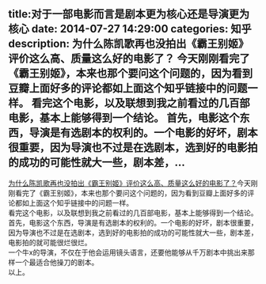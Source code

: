 title:对于一部电影而言是剧本更为核心还是导演更为核心
date: 2014-07-27   14:29:00 
categories: 知乎 
 description: 为什么陈凯歌再也没拍出《霸王别姬》评价这么高、质量这么好的电影了？ 今天刚刚看完了《霸王别姬》，本来也那个要问这个问题的，因为看到豆瓣上面好多的评论都如上面这个知乎链接中的问题一样。 看完这个电影，以及联想到我之前看过的几百部电影，基本上能够得到一个结论。 首先，电影这个东西，导演是有选剧本的权利的。一个电影的好坏，剧本很重要，因为导演也不过是在选剧本，选到好的电影拍的成功的可能性就大一些，剧本差，…
  --- 
 [为什么陈凯歌再也没拍出《霸王别姬》评价这么高、质量这么好的电影了？](http://www.zhihu.com/question/20156846)今天刚刚看完了《霸王别姬》，本来也那个要问这个问题的，因为看到豆瓣上面好多的评论都如上面这个知乎链接中的问题一样。  
看完这个电影，以及联想到我之前看过的几百部电影，基本上能够得到一个结论。  
首先，电影这个东西，导演是有选剧本的权利的。一个电影的好坏，剧本很重要，因为导演也不过是在选剧本，选到好的电影拍的成功的可能性就大一些，剧本差，电影拍的就可能很烂很烂。  
一个牛x的导演，不仅在于他会运用镜头语言，还要他能够从千万剧本中挑出来那样一个最适合他操刀的剧本。  
以上。